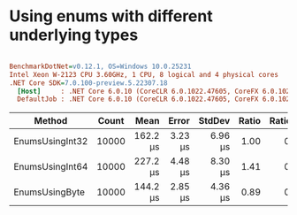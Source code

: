 # Using enums with different underlying types

``` ini

BenchmarkDotNet=v0.12.1, OS=Windows 10.0.25231
Intel Xeon W-2123 CPU 3.60GHz, 1 CPU, 8 logical and 4 physical cores
.NET Core SDK=7.0.100-preview.5.22307.18
  [Host]     : .NET Core 6.0.10 (CoreCLR 6.0.1022.47605, CoreFX 6.0.1022.47605), X64 RyuJIT
  DefaultJob : .NET Core 6.0.10 (CoreCLR 6.0.1022.47605, CoreFX 6.0.1022.47605), X64 RyuJIT


```
|          Method | Count |     Mean |   Error |  StdDev | Ratio | RatioSD |   Gen 0 |   Gen 1 |   Gen 2 | Allocated |
|---------------- |------ |---------:|--------:|--------:|------:|--------:|--------:|--------:|--------:|----------:|
| EnumsUsingInt32 | 10000 | 162.2 μs | 3.23 μs | 6.96 μs |  1.00 |    0.00 | 30.2734 |  4.8828 |       - | 128.62 KB |
| EnumsUsingInt64 | 10000 | 227.2 μs | 4.48 μs | 8.30 μs |  1.41 |    0.08 | 41.5039 | 41.5039 | 41.5039 | 256.62 KB |
|  EnumsUsingByte | 10000 | 144.2 μs | 2.85 μs | 4.36 μs |  0.89 |    0.05 |  7.5684 |  0.4883 |       - |  32.63 KB |
